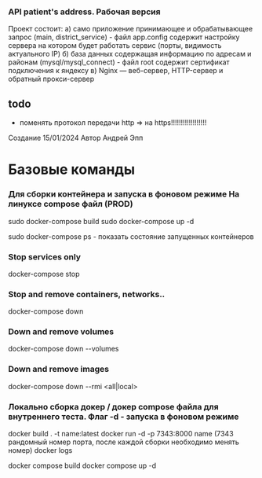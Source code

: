 ### API patient's address. Рабочая версия
Проект состоит:
а) само приложение принимающее и обрабатывающее запрос (main, district_service)
    - файл app.config содержит настройку сервера на котором будет работать сервис (порты, видимость актуального IP)
б) база данных содержащая информацию по адресам и районам (mysql/mysql_connect)
    - файл root содержит сертификат подключения к яндексу
в) Nginx — веб-сервер, HTTP-сервер и обратный прокси-сервер

## todo
- поменять протокол передачи http => на https!!!!!!!!!!!!!!!!!!

Создание 15/01/2024
Автор Андрей Эпп

# Базовые команды

### Для сборки контейнера и запуска в фоновом режиме На линуксе compose файл (PROD)

sudo docker-compose build
sudo docker-compose up -d

sudo docker-compose ps    - показать состояние запущенных контейнеров

### Stop services only
docker-compose stop

### Stop and remove containers, networks..
docker-compose down 

### Down and remove volumes
docker-compose down --volumes 

### Down and remove images
docker-compose down --rmi <all|local> 


### Локально сборка докер / докер compose файла для внутреннего теста. Флаг -d - запуска в фоновом режиме
docker build . -t name:latest 
docker run -d -p 7343:8000 name   (7343 рандомный номер порта, после каждой сборки необходимо менять номер)
docker logs

docker compose build
docker compose up -d 